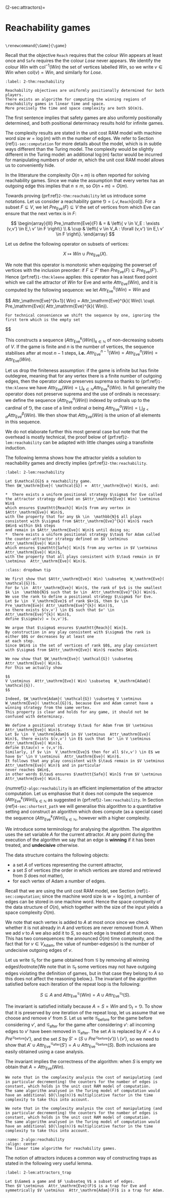 (2-sec:attractors)=
# Reachability games

```{math}

\renewcommand{\Game}{\game}

```

Recall that the objective $\mathtt{Reach}$ requires that the colour $Win$ appears at least once and 
$\mathtt{Safe}$ requires the the colour $Lose$ never appears.
We identify the colour $Win$ with $\textsf{col}^{-1}( Win)$ the set of vertices labelled $Win$,
so we write $v \in  Win$ when $\textsf{col}(v) =  Win$, and similarly for $Lose$.

````{prf:theorem} Positional determinacy and complexity of reachability games
:label: 2-thm:reachability

Reachability objectives are uniformly positionally determined for both players.
There exists an algorithm for computing the winning regions of reachability games in linear time and space.
More precisely the time and space complexity are both $O(m)$.

````

The first sentence implies that safety games are also uniformly positionally determined,
and both positional determinacy results hold for infinite games.

The complexity results are stated in the unit cost RAM model with machine word size $w = \log(m)$ with $m$ the number of edges.
We refer to Section {ref}`1-sec:computation` for more details about the model, which is in subtle ways different than the Turing model.
The complexity would be slightly different in the Turing model: an additional $\log(m)$ factor would be incurred for manipulating numbers of order $m$, which the unit cost RAM model allows us to conveniently hide.

In the litterature the complexity $O(n + m)$ is often reported for solving reachability games.
Since we make the assumption that every vertex has an outgoing edge this implies that $n \le m$, so $O(n + m) = O(m)$.

Towards proving {prf:ref}`2-thm:reachability` let us introduce some notations.
Let us consider a reachability game $\Game = ( \mathcal{A},  \mathtt{Reach}[ \textsf{col}])$.
For a subset $F \subseteq V$, we let $Pre_\mathrm{Eve}(F) \subseteq V$ the set of vertices from which Eve can ensure 
that the next vertex is in $F$:

$$
\begin{array}{lll}
 Pre_\mathrm{Eve}(F) & = &  \left\{ v \in V_E : \exists (v,v') \in E,\ v' \in F \right\} \\
        & \cup &  \left\{ v \in V_A : \forall (v,v') \in E,\ v' \in F \right\}.
\end{array}
$$

Let us define the following operator on subsets of vertices:

$$
X \mapsto  Win \cup  Pre_\mathrm{Eve}(X).
$$

We note that this operator is monotonic when equipping the powerset of vertices with the inclusion preorder:
if $F \subseteq F'$ then $Pre_\mathrm{Eve}(F) \subseteq  Pre_\mathrm{Eve}(F')$.
Hence {prf:ref}`1-thm:kleene` applies: this operator has a least fixed point 
which we call the attractor of $Win$ for Eve and write $Attr_\mathrm{Eve}( Win)$,
and it is computed by the following sequence: we let $Attr_\mathrm{Eve}^0( Win) =  Win$ and

$$
 Attr_\mathrm{Eve}^{k+1}( Win) =  Attr_\mathrm{Eve}^{k}( Win)\ \cup\  Pre_\mathrm{Eve}( Attr_\mathrm{Eve}^{k}( Win)).

```{margin}
For technical convenience we shift the sequence by one, ignoring the first term which is the empty set
```

$$

This constructs a sequence $( Attr_\mathrm{Eve}^{k}( Win))_{k \in  \mathbb{N}}$ of non-decreasing subsets of $V$.
If the game is finite and $n$ is the number of vertices, 
the sequence stabilises after at most $n-1$ steps, **i.e.** $Attr_\mathrm{Eve}^{n-1}( Win) =  Attr_\mathrm{Eve}^{n}( Win) =  Attr_\mathrm{Eve}( Win)$.

Let us drop the finiteness assumption: if the game is infinite but has finite outdegree, meaning that for any vertex there is a finite number of outgoing edges, then the operator above preserves suprema so thanks to {prf:ref}`1-thm:kleene` 
we have $Attr_\mathrm{Eve}( Win) = \bigcup_{k \in  \mathbb{N}}  Attr_\mathrm{Eve}^k( Win)$.
In full generality the operator does not preserve suprema and the use of ordinals is necessary:
we define the sequence $( Attr_\mathrm{Eve}^{\alpha}( Win))$ indexed by ordinals up to the cardinal of $\Game$,
the case of a limit ordinal $\alpha$ being $Attr_\mathrm{Eve}^{\alpha}( Win) = \bigcup_{\beta < \alpha}  Attr_\mathrm{Eve}^{\beta}( Win)$.
We then show that $Attr_\mathrm{Eve}( Win)$ is the union of all elements in this sequence.

We do not elaborate further this most general case but note that the overhead is mostly technical, the proof below of {prf:ref}`2-lem:reachability` can be adapted with little changes using a transfinite induction.

The following lemma shows how the attractor yields a solution to reachability games and directly implies {prf:ref}`2-thm:reachability`.

````{prf:lemma} Characterisation of the winning region of reachability games using attractors
:label: 2-lem:reachability

Let $\mathcal{G}$ a reachability game.
Then $W_\mathrm{Eve}( \mathcal{G}) =  Attr_\mathrm{Eve}( Win)$, and:

*  there exists a uniform positional strategy $\sigma$ for Eve called the attractor strategy defined on $Attr_\mathrm{Eve}( Win) \setminus  Win$
which ensures $\mathtt{Reach}[ Win]$ from any vertex in $Attr_\mathrm{Eve}( Win)$, 
with the property that for any $k \in  \mathbb{N}$ all plays consistent with $\sigma$ from $Attr_\mathrm{Eve}^{k}( Win)$ reach $Win$ within $k$ steps 
and remain in $Attr_\mathrm{Eve}( Win)$ until doing so;
*  there exists a uniform positional strategy $\tau$ for Adam called the counter-attractor strategy defined on $V \setminus  Attr_\mathrm{Eve}( Win)$
which ensures $\mathtt{Safe}[ Win]$ from any vertex in $V \setminus  Attr_\mathrm{Eve}( Win)$,
with the property that all plays consistent with $\tau$ remain in $V \setminus  Attr_\mathrm{Eve}( Win)$.

````

````{admonition} Proof
:class: dropdown tip

We first show that $Attr_\mathrm{Eve}( Win) \subseteq  W_\mathrm{Eve}( \mathcal{G})$. 
For $v \in  Attr_\mathrm{Eve}( Win)$, the rank of $v$ is the smallest $k \in  \mathbb{N}$ such that $v \in  Attr_\mathrm{Eve}^{k}( Win)$. 
We use the rank to define a positional strategy $\sigma$ for Eve.
Let $v \in  V_\mathrm{Eve}$ of rank $k+1$, then $v \in  Pre_\mathrm{Eve}( Attr_\mathrm{Eve}^{k}( Win))$, 
so there exists $(v,v') \in E$ such that $v' \in  Attr_\mathrm{Eve}^{k}( Win)$, 
define $\sigma(v) = (v,v')$.

We argue that $\sigma$ ensures $\mathtt{Reach}[ Win]$.
By construction in any play consistent with $\sigma$ the rank is either $0$ or decreases by at least one
at each step.
Since $Win$ is the set of vertices of rank $0$, any play consistent with $\sigma$ from $Attr_\mathrm{Eve}( Win)$ reaches $Win$.

We now show that $W_\mathrm{Eve}( \mathcal{G}) \subseteq  Attr_\mathrm{Eve}( Win)$.
For this we actually show

$$
V \setminus  Attr_\mathrm{Eve}( Win) \subseteq  W_\mathrm{Adam}( \mathcal{G}).
$$

Indeed, $W_\mathrm{Adam}( \mathcal{G}) \subseteq V \setminus  W_\mathrm{Eve}( \mathcal{G})$, because Eve and Adam cannot have a winning strategy from the same vertex.
This property is clear and holds for any game, it should not be confused with determinacy.

We define a positional strategy $\tau$ for Adam from $V \setminus  Attr_\mathrm{Eve}( Win)$.
Let $v \in  V_\mathrm{Adam}$ in $V \setminus  Attr_\mathrm{Eve}( Win)$, there exists $(v,v') \in E$ such that $v' \in V \setminus  Attr_\mathrm{Eve}( Win)$, 
define $\tau(v) = (v,v')$.
Similarly, if $v \in  V_\mathrm{Eve}$ then for all $(v,v') \in E$ we have $v' \in V \setminus  Attr_\mathrm{Eve}( Win)$.
It follows that any play consistent with $\tau$ remain in $V \setminus  Attr_\mathrm{Eve}( Win)$ and in particular
never reaches $Win$,
in other words $\tau$ ensures $\mathtt{Safe}[ Win]$ from $V \setminus  Attr_\mathrm{Eve}( Win)$.

````

{numref}`2-algo:reachability` is an efficient implementation of the attractor computation.
Let us emphasise that it does not compute the sequence $( Attr_\mathrm{Eve}^k( Win))_{k \in  \mathbb{N}}$ as suggested in {prf:ref}`2-lem:reachability`.
In Section {ref}`4-sec:shortest_path` we will generalise this algorithm to a quantitative setting 
and construct an algorithm which does compute (as a special case) the sequence $( Attr_\mathrm{Eve}^k( Win))_{k \in  \mathbb{N}}$,
however with a higher complexity.

We introduce some terminology for analysing the algorithm.
The algorithm uses the set variable $A$ for the current attractor.
At any point during the execution of the algorithm we say that an edge is **winning** if it has been treated, and **undecisive** otherwise.

The data structure contains the following objects:

*  a set $A$ of vertices representing the current attractor,
*  a set $S$ of vertices (the order in which vertices are stored and retrieved from $S$ does not matter),
*  for each vertex of Adam a number of edges.

Recall that we are using the unit cost RAM model, see Section {ref}`1-sec:computation`; 
since the machine word size is $w = \log(m)$, a number of edges can be stored in one machine word.
Hence the space complexity of the data structure of $O(n)$,
which together with the size of the input yields a space complexity $O(m)$.

We note that each vertex is added to $A$ at most once since we check whether it is not already in $A$ and vertices are never removed from $A$.
When we add $v$ to $A$ we also add it to $S$, so each edge is treated at most once. 
This has two consequences: the announced $O(m)$ time complexity, and the fact that for $v \in  V_\mathrm{Adam}$,
the value of $\text{number}$-$\text{edges}(v)$ is the number of undecisive outgoing edges of $v$.

Let us write $\mathcal{G}_t$ for the game obtained from $\mathcal{G}$ by removing all winning edges\footnote{We note that in $\mathcal{G}_t$ some vertices may not have outgoing edges violating the definition of games, but in that case they belong to $A$
so this does not affect the reasoning below.}.
The invariant of the algorithm satisfied before each iteration of the repeat loop is the following:

$$
S \subseteq A \text{ and }  Attr_\mathrm{Eve}^ \mathcal{G}( Win) = A \cup  Attr_\mathrm{Eve}^{ \mathcal{G}_t}(S).
$$

The invariant is satisfied initially because $A = S =  Win$ and $\Game_t = \Game$.
To show that it is preserved by one iteration of the repeat loop, let us assume that we choose and remove $v'$ from $S$.
Let us write $\mathcal{G}_{\text{before}}$ for the game before considering $v'$, and $\mathcal{G}_{\text{after}}$ for the game after considering $v'$:
all incoming edges to $v'$ have been removed in $\mathcal{G}_{\text{after}}$.
The set $A$ is replaced by $A' = A \cup  Pre^{ \mathcal{G}_{\text{before}}}(v')$, and the set $S$ by 
$S' = (S \cup  Pre^{ \mathcal{G}_{\text{before}}}(v')) \setminus  \left\{ v' \right\}$,
so we need to show that $A' \cup  Attr_\mathrm{Eve}^{ \mathcal{G}_{\text{after}}}(S') = A \cup  Attr_\mathrm{Eve}^{ \mathcal{G}_{\text{before}}}(S)$.
Both inclusions are easily obtained using a case analysis.

The invariant implies the correctness of the algorithm: when $S$ is empty we obtain that $A =  Attr_\mathrm{Eve}( Win)$.

````{prf:remark} NEEDS TITLE AND LABEL 
We note that in the complexity analysis the cost of manipulating (and in particular decrementing) the counters for the number of edges is constant, which holds in the unit cost RAM model of computation.
The same algorithm analysed in the Turing model of computation would have an additional $O(\log(n))$ multiplicative factor in the time complexity to take this into account.

We note that in the complexity analysis the cost of manipulating (and in particular decrementing) the counters for the number of edges is constant, which holds in the unit cost RAM model of computation.
The same algorithm analysed in the Turing model of computation would have an additional $O(\log(n))$ multiplicative factor in the time complexity to take this into account.

````

```{figure} ./../FigAndAlgos/2-algo:reachability.png
:name: 2-algo:reachability
:align: center
The linear time algorithm for reachability games.
```

The notion of attractors induces a common way of constructing traps as stated in the following very useful lemma.

````{prf:lemma} Attractors induce traps
:label: 2-lem:attractors_trap

Let $\Game$ a game and $F \subseteq V$ a subset of edges.
Then $V \setminus  Attr_\mathrm{Eve}(F)$ is a trap for Eve and symmetrically $V \setminus  Attr_\mathrm{Adam}(F)$ is a trap for Adam.

````

